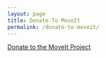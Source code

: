 ```yaml
---
layout: page
title: Donate To MoveIt
permalink: /donate-to-moveit/
---
```

<!DOCTYPE html>

<div class="sppEngage">
    <div class="sppEngageWrap">
<div id="mc446uu3vprl2k"><a href="https://app.moonclerk.com/pay/446uu3vprl2k">Donate to the MoveIt Project </a></div><script type="text/javascript">var mc446uu3vprl2k;(function(d,t) {var s=d.createElement(t),opts={"checkoutToken":"446uu3vprl2k","width":"100%"};s.src='https://d2l7e0y6ygya2s.cloudfront.net/assets/embed.js';s.onload=s.onreadystatechange = function() {var rs=this.readyState;if(rs) if(rs!='complete') if(rs!='loaded') return;try {mc446uu3vprl2k=new MoonclerkEmbed(opts);mc446uu3vprl2k.display();} catch(e){}};var scr=d.getElementsByTagName(t)[0];scr.parentNode.insertBefore(s,scr);})(document,'script');</script>
    </div>
</div>

